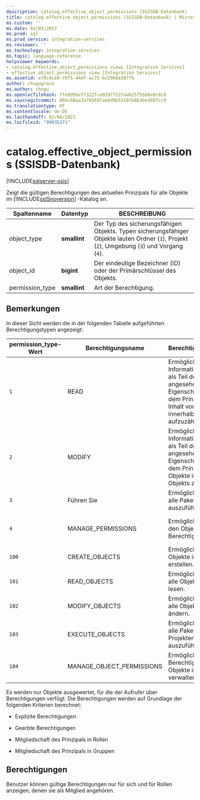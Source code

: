 ```yaml
---
description: catalog.effective_object_permissions (SSISDB-Datenbank)
title: catalog.effective_object_permissions (SSISDB-Datenbank) | Microsoft-Dokumentation
ms.custom: ''
ms.date: 03/03/2017
ms.prod: sql
ms.prod_service: integration-services
ms.reviewer: ''
ms.technology: integration-services
ms.topic: language-reference
helpviewer_keywords:
- catalog.effective_object_permissions views [Integration Services]
- effective_object_permissions view [Integration Services]
ms.assetid: e70c4ce9-79f5-44df-ac75-6c29b6e38776
author: chugugrace
ms.author: chugu
ms.openlocfilehash: ffe8d9eef7322fce02977527aa625755b6e8c0c8
ms.sourcegitcommit: 868c60aa3a76569faedd9b53187e6b3be4997cc9
ms.translationtype: HT
ms.contentlocale: de-DE
ms.lasthandoff: 02/08/2021
ms.locfileid: "99835271"
---
```

# <a name="catalogeffective_object_permissions-ssisdb-database"></a>catalog.effective_object_permissions (SSISDB-Datenbank)

[!INCLUDE[sqlserver-ssis](../../includes/applies-to-version/sqlserver-ssis.md)]

  Zeigt die gültigen Berechtigungen des aktuellen Prinzipals für alle Objekte im [!INCLUDE[ssISnoversion](../../includes/ssisnoversion-md.md)] -Katalog an.  
  
|Spaltenname|Datentyp|BESCHREIBUNG|  
|-----------------|---------------|-----------------|  
|object_type|**smallint**|Der Typ des sicherungsfähigen Objekts. Typen sicherungsfähiger Objekte lauten Ordner (`1`), Projekt (`2`), Umgebung (`3`) und Vorgang (`4`).|  
|object_id|**bigint**|Der eindeutige Bezeichner (ID) oder der Primärschlüssel des Objekts.|  
|permission_type|**smallint**|Art der Berechtigung.|  
  
## <a name="remarks"></a>Bemerkungen  
 In dieser Sicht werden die in der folgenden Tabelle aufgeführten Berechtigungstypen angezeigt:  
  
|permission_type-Wert|Berechtigungsname|Berechtigungsbeschreibung|Anwendbare Objekttypen|  
|----------------------------|---------------------|----------------------------|-----------------------------|  
|`1`|READ|Ermöglicht es dem Prinzipal, Informationen zu lesen, die als Teil des Objekts angesehen werden, z. B. Eigenschaften. Ermöglicht es dem Prinzipal nicht, den Inhalt von anderen Objekten innerhalb des Objekts aufzuzählen oder zu lesen.|Ordner, Projekt, Umgebung, Vorgang|  
|`2`|MODIFY|Ermöglicht es dem Prinzipal, Informationen zu ändern, die als Teil des Objekts angesehen werden, z. B. Eigenschaften. Ermöglicht es dem Prinzipal nicht, andere Objekte innerhalb des Objekts zu ändern.|Ordner, Projekt, Umgebung, Vorgang|  
|`3`|Führen Sie|Ermöglicht es dem Prinzipal, alle Pakete im Projekt auszuführen.|Project|  
|`4`|MANAGE_PERMISSIONS|Ermöglicht es dem Prinzipal, den Objekten Berechtigungen zuzuweisen.|Ordner, Projekt, Umgebung, Vorgang|  
|`100`|CREATE_OBJECTS|Ermöglicht es dem Prinzipal, Objekte im Ordner zu erstellen.|Ordner|  
|`101`|READ_OBJECTS|Ermöglicht es dem Prinzipal, alle Objekte im Ordner zu lesen.|Ordner|  
|`102`|MODIFY_OBJECTS|Ermöglicht es dem Prinzipal, alle Objekte im Ordner zu ändern.|Ordner|  
|`103`|EXECUTE_OBJECTS|Ermöglicht es dem Prinzipal, alle Pakete aus allen Projekten im Ordner auszuführen.|Ordner|  
|`104`|MANAGE_OBJECT_PERMISSIONS|Ermöglicht es dem Prinzipal, Berechtigungen für alle Objekte im Ordner zu verwalten.|Ordner|  
  
 Es werden nur Objekte ausgewertet, für die der Aufrufer über Berechtigungen verfügt. Die Berechtigungen werden auf Grundlage der folgenden Kriterien berechnet:  
  
-   Explizite Berechtigungen  
  
-   Geerbte Berechtigungen  
  
-   Mitgliedschaft des Prinzipals in Rollen  
  
-   Mitgliedschaft des Prinzipals in Gruppen  
  
## <a name="permissions"></a>Berechtigungen  
 Benutzer können gültige Berechtigungen nur für sich und für Rollen anzeigen, denen sie als Mitglied angehören.  
  
  
